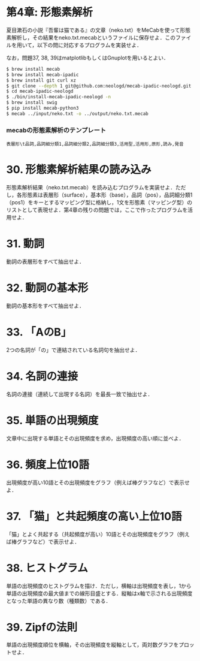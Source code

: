 # 第4章: 形態素解析

夏目漱石の小説『吾輩は猫である』の文章（neko.txt）をMeCabを使って形態素解析し，その結果をneko.txt.mecabというファイルに保存せよ．このファイルを用いて，以下の問に対応するプログラムを実装せよ．

なお，問題37, 38, 39はmatplotlibもしくはGnuplotを用いるとよい．
```bash
$ brew install mecab 
$ brew install mecab-ipadic
$ brew install git curl xz
$ git clone --depth 1 git@github.com:neologd/mecab-ipadic-neologd.git
$ cd mecab-ipadic-neologd
$ ./bin/install-mecab-ipadic-neologd -n
$ brew install swig
$ pip install mecab-python3 
$ mecab ../input/neko.txt -o ../output/neko.txt.mecab
```
### mecabの形態素解析のテンプレート
```
表層形\t品詞,品詞細分類1,品詞細分類2,品詞細分類3,活用型,活用形,原形,読み,発音
```

# 30. 形態素解析結果の読み込み
形態素解析結果（neko.txt.mecab）を読み込むプログラムを実装せよ．ただし，各形態素は表層形（surface），基本形（base），品詞（pos），品詞細分類1（pos1）をキーとするマッピング型に格納し，1文を形態素（マッピング型）のリストとして表現せよ．第4章の残りの問題では，ここで作ったプログラムを活用せよ．

# 31. 動詞
動詞の表層形をすべて抽出せよ．

# 32. 動詞の基本形
動詞の基本形をすべて抽出せよ．

# 33. 「AのB」
2つの名詞が「の」で連結されている名詞句を抽出せよ．

# 34. 名詞の連接
名詞の連接（連続して出現する名詞）を最長一致で抽出せよ．

# 35. 単語の出現頻度
文章中に出現する単語とその出現頻度を求め，出現頻度の高い順に並べよ．

# 36. 頻度上位10語
出現頻度が高い10語とその出現頻度をグラフ（例えば棒グラフなど）で表示せよ．

# 37. 「猫」と共起頻度の高い上位10語
「猫」とよく共起する（共起頻度が高い）10語とその出現頻度をグラフ（例えば棒グラフなど）で表示せよ．

# 38. ヒストグラム
単語の出現頻度のヒストグラムを描け．ただし，横軸は出現頻度を表し，1から単語の出現頻度の最大値までの線形目盛とする．縦軸はx軸で示される出現頻度となった単語の異なり数（種類数）である．

# 39. Zipfの法則
単語の出現頻度順位を横軸，その出現頻度を縦軸として，両対数グラフをプロットせよ．